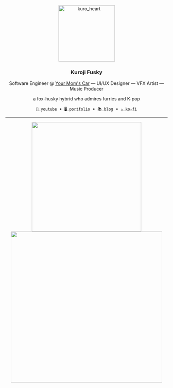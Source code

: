 <div align="center">
  <img alt="kuro_heart" width="175" src="https://github.com/kuroji-fusky/kuroji-fusky/assets/94678583/16717e0a-d7e0-4c97-8e45-da9af2214b85">
</div>
<h3 align="center">Kuroji Fusky</h3>
<p align="center">
  Software Engineer @ <a href="https://youtu.be/r3h4DDIkBQk?t=4">Your Mom's Car</a> — UI/UX Designer — VFX Artist — Music Producer
</p>
<p align="center">
  a fox-husky hybrid who admires furries and K-pop
</p>
<p align="center">
  <a href="https://www.youtube.com/@kurojifusky"><code>🎥 youtube</code></a>
  &nbsp;&bull;&nbsp;
  <a href="https://kurojifusky.com"><code>🖥️ portfolio</code></a>
  &nbsp;&bull;&nbsp;
  <a href="https://blog.kurojifusky.com"><code>📚 blog</code></a>
  &nbsp;&bull;&nbsp;
  <a href="https://ko-fi.com/kuroji_fusky"><code>☕ ko-fi</code></a>
</p>
<hr>
<p align="center">
  <picture>
     <source
      width="470"
      src="https://github-readme-stats.vercel.app/api/top-langs/?username=kuroji-fusky&layout=compact&theme=tokyonight&langs_count=10&hide_border=true&include_all_commits=true&card_width=350&hide=jupyter%20notebook,json"
      media="(prefers-color-scheme: dark)"
    />
    <source
      width="470"
      src="https://github-readme-stats.vercel.app/api/top-langs/?username=kuroji-fusky&layout=compact&langs_count=10&hide_border=true&include_all_commits=true&card_width=350&hide=jupyter%20notebook,json"
      media="(prefers-color-scheme: light), (prefers-color-scheme: no-preference)"
    />
    <img width="340" src="https://github-readme-stats.vercel.app/api/top-langs/?username=kuroji-fusky&layout=compact&theme=tokyonight&langs_count=10&hide_border=true&include_all_commits=true&card_width=350&hide=jupyter%20notebook,json">
  </picture>
  <picture>
    <source
      width="470"
      src="https://github-readme-stats.vercel.app/api?username=kuroji-fusky&show_icons=true&hide_border=true&theme=tokyonight&locale=en&include_all_commits=true&card_width=350&custom_title=Kuro's%20GitHub%20Stats"
      media="(prefers-color-scheme: dark)"
    />
    <source
      width="470"
      src="https://github-readme-stats.vercel.app/api?username=kuroji-fusky&show_icons=true&hide_border=true&locale=en&include_all_commits=true&card_width=350&custom_title=Kuro's%20GitHub%20Stats"
      media="(prefers-color-scheme: light), (prefers-color-scheme: no-preference)"
    />
    <img width="470" src="https://github-readme-stats.vercel.app/api?username=kuroji-fusky&show_icons=true&hide_border=true&theme=tokyonight&locale=en&include_all_commits=true&card_width=350&custom_title=Kuro's%20GitHub%20Stats">
  </picture>
</p>
